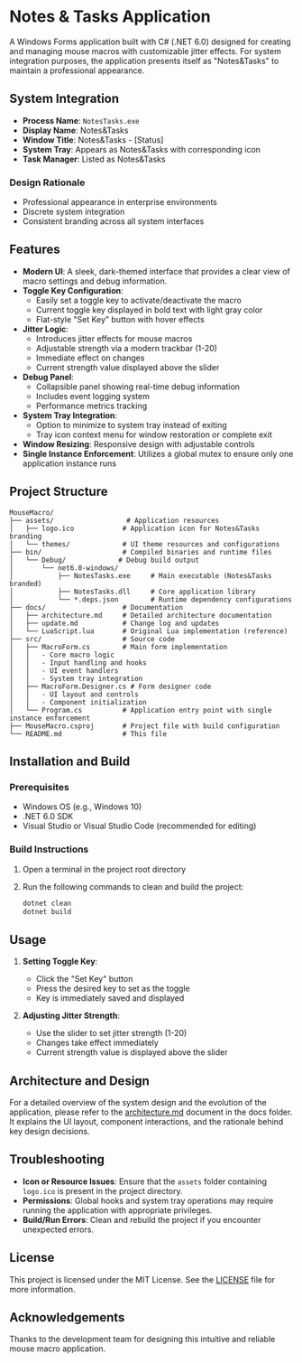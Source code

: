 # Notes & Tasks Application

A Windows Forms application built with C# (.NET 6.0) designed for creating and managing mouse macros with customizable jitter effects. For system integration purposes, the application presents itself as "Notes&Tasks" to maintain a professional appearance.

## System Integration

- **Process Name**: `NotesTasks.exe`
- **Display Name**: Notes&Tasks
- **Window Title**: Notes&Tasks - [Status]
- **System Tray**: Appears as Notes&Tasks with corresponding icon
- **Task Manager**: Listed as Notes&Tasks

### Design Rationale
- Professional appearance in enterprise environments
- Discrete system integration
- Consistent branding across all system interfaces

## Features

- **Modern UI**: A sleek, dark-themed interface that provides a clear view of macro settings and debug information.
- **Toggle Key Configuration**: 
  - Easily set a toggle key to activate/deactivate the macro
  - Current toggle key displayed in bold text with light gray color
  - Flat-style "Set Key" button with hover effects
- **Jitter Logic**: 
  - Introduces jitter effects for mouse macros 
  - Adjustable strength via a modern trackbar (1-20)
  - Immediate effect on changes
  - Current strength value displayed above the slider
- **Debug Panel**: 
  - Collapsible panel showing real-time debug information
  - Includes event logging system
  - Performance metrics tracking
- **System Tray Integration**: 
  - Option to minimize to system tray instead of exiting
  - Tray icon context menu for window restoration or complete exit
- **Window Resizing**: Responsive design with adjustable controls
- **Single Instance Enforcement**: Utilizes a global mutex to ensure only one application instance runs

## Project Structure

```
MouseMacro/
├── assets/                  # Application resources
│   ├── logo.ico            # Application icon for Notes&Tasks branding
│   └── themes/             # UI theme resources and configurations
├── bin/                    # Compiled binaries and runtime files
│   └── Debug/             # Debug build output
│       └── net6.0-windows/
│           ├── NotesTasks.exe     # Main executable (Notes&Tasks branded)
│           ├── NotesTasks.dll     # Core application library
│           └── *.deps.json        # Runtime dependency configurations
├── docs/                   # Documentation
│   ├── architecture.md     # Detailed architecture documentation
│   ├── update.md           # Change log and updates
│   └── LuaScript.lua       # Original Lua implementation (reference)
├── src/                    # Source code
│   ├── MacroForm.cs        # Main form implementation
│   │   - Core macro logic
│   │   - Input handling and hooks
│   │   - UI event handlers
│   │   - System tray integration
│   ├── MacroForm.Designer.cs # Form designer code
│   │   - UI layout and controls
│   │   - Component initialization
│   └── Program.cs          # Application entry point with single instance enforcement
├── MouseMacro.csproj       # Project file with build configuration
└── README.md               # This file
```

## Installation and Build

### Prerequisites

- Windows OS (e.g., Windows 10)
- .NET 6.0 SDK
- Visual Studio or Visual Studio Code (recommended for editing)

### Build Instructions

1. Open a terminal in the project root directory
2. Run the following commands to clean and build the project:

   ```bash
   dotnet clean
   dotnet build
   ```

## Usage

1. **Setting Toggle Key**:
   - Click the "Set Key" button
   - Press the desired key to set as the toggle
   - Key is immediately saved and displayed

2. **Adjusting Jitter Strength**:
   - Use the slider to set jitter strength (1-20)
   - Changes take effect immediately
   - Current strength value is displayed above the slider

## Architecture and Design

For a detailed overview of the system design and the evolution of the application, please refer to the [architecture.md](docs/architecture.md) document in the docs folder. It explains the UI layout, component interactions, and the rationale behind key design decisions.

## Troubleshooting

- **Icon or Resource Issues**: Ensure that the `assets` folder containing `logo.ico` is present in the project directory.
- **Permissions**: Global hooks and system tray operations may require running the application with appropriate privileges.
- **Build/Run Errors**: Clean and rebuild the project if you encounter unexpected errors.

## License

This project is licensed under the MIT License. See the [LICENSE](LICENSE) file for more information.

## Acknowledgements

Thanks to the development team for designing this intuitive and reliable mouse macro application.

